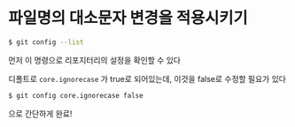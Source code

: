# 파일명의 대소문자 변경을 적용시키기

```zsh
$ git config --list
```

먼저 이 명령으로 리포지터리의 설정을 확인할 수 있다

디폴트로 `core.ignorecase` 가 true로 되어있는데, 이것을 false로 수정할 필요가 있다



```zsh
$ git config core.ignorecase false
```

으로 간단하게 완료!

